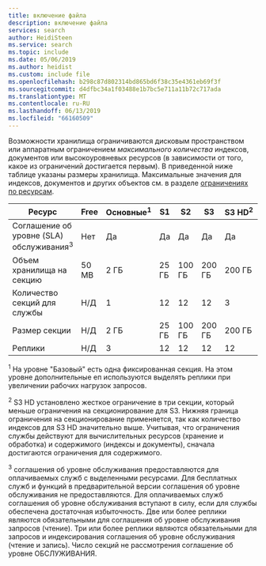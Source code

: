 ```yaml
---
title: включение файла
description: включение файла
services: search
author: HeidiSteen
ms.service: search
ms.topic: include
ms.date: 05/06/2019
ms.author: heidist
ms.custom: include file
ms.openlocfilehash: b298c87d802314bd865bd6f38c35e4361eb69f3f
ms.sourcegitcommit: d4dfbc34a1f03488e1b7bc5e711a11b72c717ada
ms.translationtype: MT
ms.contentlocale: ru-RU
ms.lasthandoff: 06/13/2019
ms.locfileid: "66160509"
---
```

Возможности хранилища ограничиваются дисковым пространством или аппаратным ограничением *максимального количества* индексов, документов или высокоуровневых ресурсов (в зависимости от того, какое из ограничений достигается первым). В приведенной ниже таблице указаны размеры хранилища. Максимальные значения для индексов, документов и других объектов см. в разделе [ограничениях по ресурсам](../articles/search/search-limits-quotas-capacity.md#index-limits).

| Ресурс | Free | Основные<sup>1</sup> | S1 | S2 | S3 | S3&nbsp;HD<sup>2</sup> | L1 | L2 |
| -------- | --- | --- | --- | --- | --- | --- | --- | --- |
| Соглашение об уровне (SLA) обслуживания<sup>3</sup>  |Нет |Да |Да |Да |Да |Да |Да |Да |
| Объем хранилища на секцию |50 MB |2 ГБ |25 ГБ |100 ГБ |200 ГБ |200 ГБ |1 ТБ |2 ТБ |
| Количество секций для службы |Н/Д |1 |12 |12 |12 |3 |12 |12 |
| Размер секции |Н/Д |2 ГБ |25 ГБ |100 ГБ |200 ГБ |200 ГБ |1 ТБ |2 ТБ |
| Реплики |Н/Д |3 |12 |12 |12 |12 |12 |12 |

<sup>1</sup> На уровне "Базовый" есть одна фиксированная секция. На этом уровне дополнительные еп используются выделять реплики при увеличении рабочих нагрузок запросов.

<sup>2</sup> S3 HD установлено жесткое ограничение в три секции, который меньше ограничения на секционирование для S3. Нижняя граница ограничения на секционирование применяется, так как количество индексов для S3 HD значительно выше. Учитывая, что ограничения службы действуют для вычислительных ресурсов (хранение и обработка) и содержимого (индексы и документы), сначала достигаются ограничения для содержимого.

<sup>3</sup> соглашения об уровне обслуживания предоставляются для оплачиваемых служб с выделенными ресурсами. Для бесплатных служб и функций в предварительной версии соглашения об уровне обслуживания не предоставляются. Для оплачиваемых служб соглашения об уровне обслуживания вступают в силу, если для службы обеспечена достаточная избыточность. Две или более реплики являются обязательными для соглашения об уровне обслуживания запросов (чтение). Три или более реплики являются обязательными для запросов и индексирования соглашения об уровне обслуживания (чтение и запись). Число секций не рассмотрения соглашение об уровне ОБСЛУЖИВАНИЯ. 